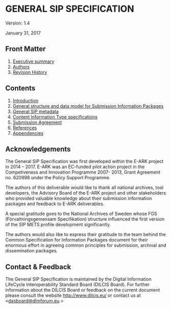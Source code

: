GENERAL SIP SPECIFICATION
=============================================

Version: 1.4

January 31, 2017

Front Matter
------------
1. [Executive summary](00-front_matter/index.md)
1. [Authors](00-front_matter/index.md)
2. [Revision History](00-front_matter/index.md)

Contents
--------

1. [Introduction](01-introduction/index.md)
2. [General structure and data model for Submission Information Packages](02-structure/index.md)
3.	[General SIP metadata](03-metadata/index.md)
4. [Content Information Type specifications](04-content_types/index.md)
5. [Submission Agreement](05-submission_agreement/index.md)
6. [References](07-references/index.md)
8.	[Appendencies](08-appendencies/index.md)




Acknowledgements
----------------
The General SIP Specification was first developed within the E-ARK project in 2014 – 2017. E-ARK was an EC-funded pilot action project in the Competiveness and Innovation Programme 2007- 2013, Grant Agreement no. 620998 under the Policy Support Programme.

The authors of this deliverable would like to thank all national archives, tool developers, the Advisory Board of the E-ARK project and other stakeholders who provided valuable knowledge about their submission information packages and feedback to E-ARK deliverables.

A special gratitude goes to the National Archives of Sweden whose FGS (Förvaltningsgemensam Specifikation) structure influenced the first version of the SIP METS profile development significantly.

The authors would also like to express their gratitude to the team behind the Common Specification for Information Packages document for their enormous effort in agreeing common principles for submission, archival and dissemination packages.


Contact & Feedback
------------------
The General SIP Specification is maintained by the Digital Information LifeCycle Interoperability Standard Board (DILCIS Board). For further information about the DILCIS Board or feedback on the current document please consult the website http://www.dilcis.eu/ or contact us at
<dasboard@dlmforum.eu.>
 
